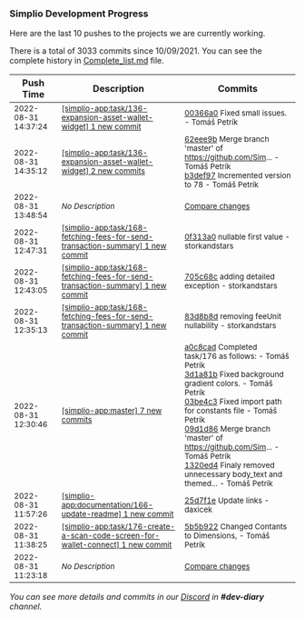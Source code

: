
### Simplio Development Progress

Here are the last 10 pushes to the projects we are currently working.

There is a total of 3033 commits since 10/09/2021. You can see the complete history in
 [Complete_list.md](Complete_list.md) file.

| Push Time | Description | Commits |
| --- | --- | --- |
| <sub>2022-08-31 14:37:24</sub> | <sub>[[simplio-app:task/136\-expansion\-asset\-wallet\-widget] 1 new commit](https://github.com/SimplioOfficial/simplio-app/commit/00366a0d93fb282c907c03edb377d0911999f70e)</sub> | <sub>[00366a0](https://github.com/SimplioOfficial/simplio-app/commit/00366a0d93fb282c907c03edb377d0911999f70e) Fixed small issues. - Tomáš Petrík</sub> |
| <sub>2022-08-31 14:35:12</sub> | <sub>[[simplio-app:task/136\-expansion\-asset\-wallet\-widget] 2 new commits](https://github.com/SimplioOfficial/simplio-app/compare/1c4c64f2c240...b3def97efd7b)</sub> | <sub>[62eee9b](https://github.com/SimplioOfficial/simplio-app/commit/62eee9b97a291b0e6d5acb7a38ac7ba1ec8a3b44) Merge branch 'master' of https://github.com/Sim... - Tomáš Petrík<br>[b3def97](https://github.com/SimplioOfficial/simplio-app/commit/b3def97efd7b47e5fde36ded5a1f0c199767981d) Incremented version to 78 - Tomáš Petrík</sub> |
| <sub>2022-08-31 13:48:54</sub> | <sub>_No Description_</sub> | <sub>[Compare changes](https://github.com/SimplioOfficial/simplio-app/compare/ce04ffa52ff9...f92c6f4bcff1)</sub> |
| <sub>2022-08-31 12:47:31</sub> | <sub>[[simplio-app:task/168\-fetching\-fees\-for\-send\-transaction\-summary] 1 new commit](https://github.com/SimplioOfficial/simplio-app/commit/0f313a0ae3feadab9705057437c5731c0e0a4abe)</sub> | <sub>[0f313a0](https://github.com/SimplioOfficial/simplio-app/commit/0f313a0ae3feadab9705057437c5731c0e0a4abe) nullable first value - storkandstars</sub> |
| <sub>2022-08-31 12:43:05</sub> | <sub>[[simplio-app:task/168\-fetching\-fees\-for\-send\-transaction\-summary] 1 new commit](https://github.com/SimplioOfficial/simplio-app/commit/705c68cf73c34362f512ae010bb27a67dace0798)</sub> | <sub>[705c68c](https://github.com/SimplioOfficial/simplio-app/commit/705c68cf73c34362f512ae010bb27a67dace0798) adding detailed exception - storkandstars</sub> |
| <sub>2022-08-31 12:35:13</sub> | <sub>[[simplio-app:task/168\-fetching\-fees\-for\-send\-transaction\-summary] 1 new commit](https://github.com/SimplioOfficial/simplio-app/commit/83d8b8db264b0131faccd95813d647ab80959fca)</sub> | <sub>[83d8b8d](https://github.com/SimplioOfficial/simplio-app/commit/83d8b8db264b0131faccd95813d647ab80959fca) removing feeUnit nullability - storkandstars</sub> |
| <sub>2022-08-31 12:30:46</sub> | <sub>[[simplio-app:master] 7 new commits](https://github.com/SimplioOfficial/simplio-app/compare/e9506173df70...9e2cc756d68a)</sub> | <sub>[a0c8cad](https://github.com/SimplioOfficial/simplio-app/commit/a0c8cada7ba2cf0863a6600a0cfcfbe18252ab58) Completed task/176 as follows: - Tomáš Petrík<br>[3d1a81b](https://github.com/SimplioOfficial/simplio-app/commit/3d1a81b3067deb6fcf0d71197717ecee89ae19d2) Fixed background gradient colors. - Tomáš Petrík<br>[03be4c3](https://github.com/SimplioOfficial/simplio-app/commit/03be4c39a0e80d506a756ee758ab2e65f8559b44) Fixed import path for constants file - Tomáš Petrík<br>[09d1d86](https://github.com/SimplioOfficial/simplio-app/commit/09d1d86d033eeea0e3b50e0b4b8836c1988941fb) Merge branch 'master' of https://github.com/Sim... - Tomáš Petrík<br>[1320ed4](https://github.com/SimplioOfficial/simplio-app/commit/1320ed449108f36e6997fbd83a38e3467858fff2) Finaly removed unnecessary body_text and themed... - Tomáš Petrík</sub> |
| <sub>2022-08-31 11:57:26</sub> | <sub>[[simplio-app:documentation/166\-update\-readme] 1 new commit](https://github.com/SimplioOfficial/simplio-app/commit/25d7f1e08f421270515af575186e5aae16966fdc)</sub> | <sub>[25d7f1e](https://github.com/SimplioOfficial/simplio-app/commit/25d7f1e08f421270515af575186e5aae16966fdc) Update links - daxicek</sub> |
| <sub>2022-08-31 11:38:25</sub> | <sub>[[simplio-app:task/176\-create\-a\-scan\-code\-screen\-for\-wallet\-connect] 1 new commit](https://github.com/SimplioOfficial/simplio-app/commit/5b5b922a8ecde6beab9c83f9bdb8b5220015cad0)</sub> | <sub>[5b5b922](https://github.com/SimplioOfficial/simplio-app/commit/5b5b922a8ecde6beab9c83f9bdb8b5220015cad0) Changed Contants to Dimensions, - Tomáš Petrík</sub> |
| <sub>2022-08-31 11:23:18</sub> | <sub>_No Description_</sub> | <sub>[Compare changes](https://github.com/SimplioOfficial/simplio-app/compare/14a6771e9f82...ce04ffa52ff9)</sub> |

_You can see more details and commits in our [Discord](https://discord.gg/aKhjuwZmdP) in **#dev-diary** channel._
